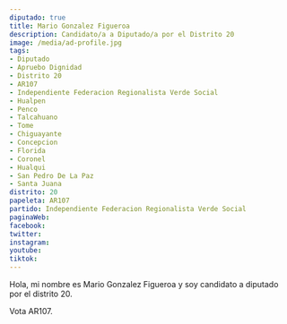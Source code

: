 ```yaml
---
diputado: true
title: Mario Gonzalez Figueroa
description: Candidato/a a Diputado/a por el Distrito 20
image: /media/ad-profile.jpg
tags:
- Diputado
- Apruebo Dignidad
- Distrito 20
- AR107
- Independiente Federacion Regionalista Verde Social
- Hualpen
- Penco
- Talcahuano
- Tome
- Chiguayante
- Concepcion
- Florida
- Coronel
- Hualqui
- San Pedro De La Paz
- Santa Juana
distrito: 20
papeleta: AR107
partido: Independiente Federacion Regionalista Verde Social
paginaWeb:
facebook:
twitter:
instagram:
youtube:
tiktok:
---
```

Hola, mi nombre es Mario Gonzalez Figueroa y soy candidato a diputado por el distrito 20.

Vota AR107.
